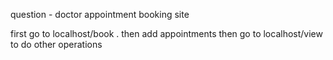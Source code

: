 question - doctor appointment booking site

first go to localhost/book . then add appointments then go to localhost/view to do other operations
